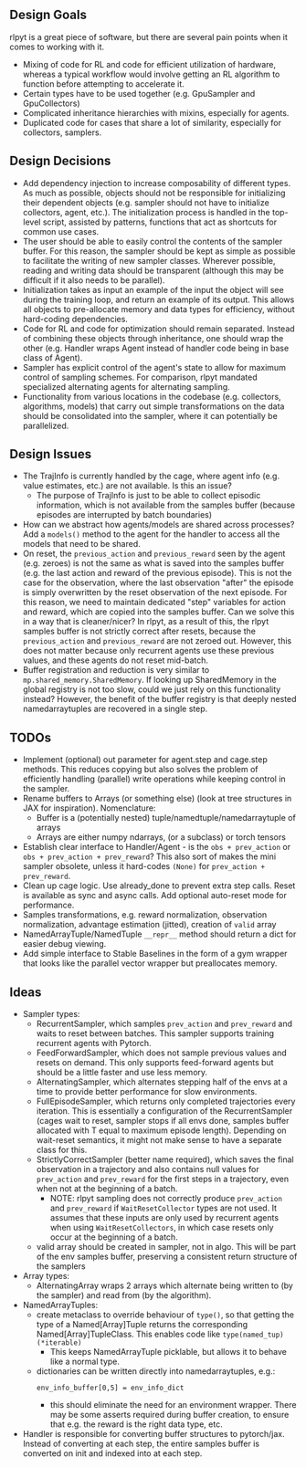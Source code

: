 ## Design Goals

rlpyt is a great piece of software, but there are several pain points when it comes to working with it.
- Mixing of code for RL and code for efficient utilization of hardware, whereas a typical workflow would involve getting an RL algorithm to function before attempting to accelerate it.
- Certain types have to be used together (e.g. GpuSampler and GpuCollectors)
- Complicated inheritance hierarchies with mixins, especially for agents.
- Duplicated code for cases that share a lot of similarity, especially for collectors, samplers.

## Design Decisions

- Add dependency injection to increase composability of different types. As much as possible, objects should not be responsible for initializing their dependent objects (e.g. sampler should not have to initialize collectors, agent, etc.). The initialization process is handled in the top-level script, assisted by patterns, functions that act as shortcuts for common use cases.
- The user should be able to easily control the contents of the sampler buffer. For this reason, the sampler should be kept as simple as possible to facilitate the writing of new sampler classes. Wherever possible, reading and writing data should be transparent (although this may be difficult if it also needs to be parallel).
- Initialization takes as input an example of the input the object will see during the training loop, and return an example of its output. This allows all objects to pre-allocate memory and data types for efficiency, without hard-coding dependencies.
- Code for RL and code for optimization should remain separated. Instead of combining these objects through inheritance, one should wrap the other (e.g. Handler wraps Agent instead of handler code being in base class of Agent).
- Sampler has explicit control of the agent's state to allow for maximum control of sampling schemes. For comparison, rlpyt mandated specialized alternating agents for alternating sampling.
- Functionality from various locations in the codebase (e.g. collectors, algorithms, models) that carry out simple transformations on the data should be consolidated into the sampler, where it can potentially be parallelized. 

## Design Issues

- The TrajInfo is currently handled by the cage, where agent info (e.g. value estimates, etc.) are not available. Is this an issue?
    - The purpose of TrajInfo is just to be able to collect episodic information, which is not available from the samples buffer (because episodes are interrupted by batch boundaries)
- How can we abstract how agents/models are shared across processes? Add a `models()` method to the agent for the handler to access all the models that need to be shared.
- On reset, the `previous_action` and `previous_reward` seen by the agent (e.g. zeroes) is not the same as what is saved into the samples buffer (e.g. the last action and reward of the previous episode). This is not the case for the observation, where the last observation "after" the episode is simply overwritten by the reset observation of the next episode. For this reason, we need to maintain dedicated "step" variables for action and reward, which are copied into the samples buffer. Can we solve this in a way that is cleaner/nicer?
    In rlpyt, as a result of this, the rlpyt samples buffer is not strictly correct after resets, because the `previous_action` and `previous_reward` are not zeroed out. However, this does not matter because only recurrent agents use these previous values, and these agents do not reset mid-batch.
- Buffer registration and reduction is very similar to `mp.shared_memory.SharedMemory`. If looking up SharedMemory in the global registry is not too slow, could we just rely on this functionality instead? However, the benefit of the buffer registry is that deeply nested namedarraytuples are recovered in a single step.

## TODOs
- Implement (optional) out parameter for agent.step and cage.step methods. This reduces copying but also solves the problem of efficiently handling (parallel) write operations while keeping control in the sampler.
- Rename buffers to Arrays (or something else) (look at tree structures in JAX for inspiration). Nomenclature:
    - Buffer is a (potentially nested) tuple/namedtuple/namedarraytuple of arrays
    - Arrays are either numpy ndarrays, (or a subclass) or torch tensors
- Establish clear interface to Handler/Agent - is the `obs + prev_action` or `obs + prev_action + prev_reward`? This also sort of makes the mini sampler obsolete, unless it hard-codes `(None)` for `prev_action + prev_reward`.
- Clean up cage logic. Use already_done to prevent extra step calls. Reset is available as sync and async calls. Add optional auto-reset mode for performance.
- Samples transformations, e.g. reward normalization, observation normalization, advantage estimation (jitted), creation of `valid` array
- NamedArrayTuple/NamedTuple `__repr__` method should return a dict for easier debug viewing.
- Add simple interface to Stable Baselines in the form of a gym wrapper that looks like the parallel vector wrapper but preallocates memory.

## Ideas
- Sampler types:
    - RecurrentSampler, which samples `prev_action` and `prev_reward` and waits to reset between batches. This sampler supports training recurrent agents with Pytorch.
    - FeedForwardSampler, which does not sample previous values and resets on demand. This only supports feed-forward agents but should be a little faster and use less memory.
    - AlternatingSampler, which alternates stepping half of the envs at a time to provide better performance for slow environments.
    - FullEpisodeSampler, which returns only completed trajectories every iteration. This is essentially a configuration of the RecurrentSampler (cages wait to reset, sampler stops if all envs done, samples buffer allocated with T equal to maximum episode length). Depending on wait-reset semantics, it might not make sense to have a separate class for this.
    - StrictlyCorrectSampler (better name required), which saves the final observation in a trajectory and also contains null values for `prev_action` and `prev_reward` for the first steps in a trajectory, even when not at the beginning of a batch.
        - NOTE: rlpyt sampling does not correctly produce `prev_action` and `prev_reward` if `WaitResetCollector` types are not used. It assumes that these inputs are only used by recurrent agents when using `WaitResetCollectors`, in which case resets only occur at the beginning of a batch.
    - valid array should be created in sampler, not in algo. This will be part of the env samples buffer, preserving a consistent return structure of the samplers
- Array types:
    - AlternatingArray wraps 2 arrays which alternate being written to (by the sampler) and read from (by the algorithm).
- NamedArrayTuples:
    - create metaclass to override behaviour of `type()`, so that getting the type of a Named\[Array\]Tuple returns the corresponding Named\[Array\]TupleClass. This enables code like `type(named_tup)(*iterable)`
        - This keeps NamedArrayTuple picklable, but allows it to behave like a normal type.
    - dictionaries can be written directly into namedarraytuples, e.g.:
        ```
        env_info_buffer[0,5] = env_info_dict
        ```
        - this should eliminate the need for an environment wrapper. There may be some asserts required during buffer creation, to ensure that e.g. the reward is the right data type, etc.
- Handler is responsible for converting buffer structures to pytorch/jax. Instead of converting at each step, the entire samples buffer is converted on init and indexed into at each step.
